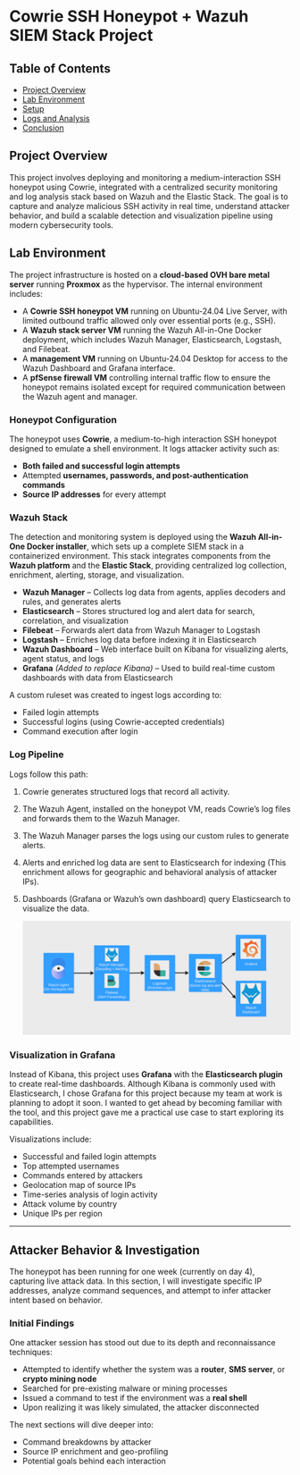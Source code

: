 
# Cowrie SSH Honeypot + Wazuh SIEM Stack Project

## Table of Contents

- [Project Overview](#project-overview)
- [Lab Environment](#lab-environment)
- [Setup](#setup)
- [Logs and Analysis](#logs-and-analysis)
- [Conclusion](#conclusion)


## **Project Overview**

This project involves deploying and monitoring a medium-interaction SSH honeypot using Cowrie, integrated with a centralized security monitoring and log analysis stack based on Wazuh and the Elastic Stack. The goal is to capture and analyze malicious SSH activity in real time, understand attacker behavior, and build a scalable detection and visualization pipeline using modern cybersecurity tools.

## **Lab Environment**
The project infrastructure is hosted on a **cloud-based OVH bare metal server** running **Proxmox** as the hypervisor. The internal environment includes:

- A **Cowrie SSH honeypot VM** running on Ubuntu-24.04 Live Server, with limited outbound traffic allowed only over essential ports (e.g., SSH).
- A **Wazuh stack server VM** running the Wazuh All-in-One Docker deployment, which includes Wazuh Manager, Elasticsearch, Logstash, and Filebeat.
- A **management VM** running on Ubuntu-24.04 Desktop for access to the Wazuh Dashboard and Grafana interface.
- A **pfSense firewall VM** controlling internal traffic flow to ensure the honeypot remains isolated except for required communication between the Wazuh agent and manager.

### **Honeypot Configuration**
The honeypot uses **Cowrie**, a medium-to-high interaction SSH honeypot designed to emulate a shell environment. It logs attacker activity such as:

- **Both failed and successful login attempts**
- Attempted **usernames, passwords, and post-authentication commands**
- **Source IP addresses** for every attempt

### **Wazuh Stack**

The detection and monitoring system is deployed using the **Wazuh All-in-One Docker installer**, which sets up a complete SIEM stack in a containerized environment. This stack integrates components from the **Wazuh platform** and the **Elastic Stack**, providing centralized log collection, enrichment, alerting, storage, and visualization.

- **Wazuh Manager** – Collects log data from agents, applies decoders and rules, and generates alerts  
- **Elasticsearch** – Stores structured log and alert data for search, correlation, and visualization  
- **Filebeat** – Forwards alert data from Wazuh Manager to Logstash  
- **Logstash** – Enriches log data before indexing it in Elasticsearch
- **Wazuh Dashboard** – Web interface built on Kibana for visualizing alerts, agent status, and logs  
- **Grafana** *(Added to replace Kibana)* – Used to build real-time custom dashboards with data from Elasticsearch

A custom ruleset was created to ingest logs according to:
- Failed login attempts
- Successful logins (using Cowrie-accepted credentials)
- Command execution after login

### **Log Pipeline**
Logs follow this path:

1. Cowrie generates structured logs that record all activity.
2. The Wazuh Agent, installed on the honeypot VM, reads Cowrie’s log files and forwards them to the Wazuh Manager.
3. The Wazuh Manager parses the logs using our custom rules to generate alerts.
4. Alerts and enriched log data are sent to Elasticsearch for indexing (This enrichment allows for geographic and behavioral analysis of attacker IPs).
5. Dashboards (Grafana or Wazuh’s own dashboard) query Elasticsearch to visualize the data.

   ![Diagram](Architecture-Diagram.png)


### **Visualization in Grafana**
Instead of Kibana, this project uses **Grafana** with the **Elasticsearch plugin** to create real-time dashboards. Although Kibana is commonly used with Elasticsearch, I chose Grafana for this project because my team at work is planning to adopt it soon. I wanted to get ahead by becoming familiar with the tool, and this project gave me a practical use case to start exploring its capabilities.

Visualizations include:
- Successful and failed login attempts
- Top attempted usernames
- Commands entered by attackers
- Geolocation map of source IPs
- Time-series analysis of login activity
- Attack volume by country
- Unique IPs per region

---

## **Attacker Behavior & Investigation**

The honeypot has been running for one week (currently on day 4), capturing live attack data. In this section, I will investigate specific IP addresses, analyze command sequences, and attempt to infer attacker intent based on behavior.

### Initial Findings
One attacker session has stood out due to its depth and reconnaissance techniques:

- Attempted to identify whether the system was a **router**, **SMS server**, or **crypto mining node**
- Searched for pre-existing malware or mining processes
- Issued a command to test if the environment was a **real shell**
- Upon realizing it was likely simulated, the attacker disconnected

The next sections will dive deeper into:
- Command breakdowns by attacker
- Source IP enrichment and geo-profiling
- Potential goals behind each interaction
